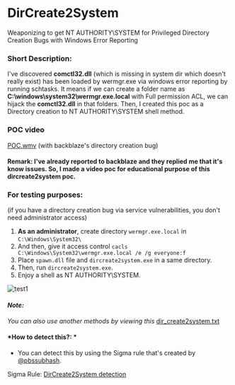 # DirCreate2System
Weaponizing to get NT AUTHORITY\SYSTEM for Privileged Directory Creation Bugs with Windows Error Reporting

### Short Description:
I've discovered **comctl32.dll** (which is missing in system dir which doesn't really exist) has been loaded by wermgr.exe via windows error reporting by running schtasks. It means if we can create a folder name as **C:\windows\system32\wermgr.exe.local** with Full permission ACL, we can hijack the **comctl32.dll** in that folders. Then, I created this poc as a Directory creation to NT AUTHORITY\SYSTEM shell method.

### **POC video** 
[POC.wmv](https://github.com/binderlabs/DirCreate2System/blob/main/poc.wmv) (with backblaze's directory creation bug)
#### Remark: I've already reported to backblaze and they replied me that it's know issues. So, I made a video poc for educational purpose of this dircreate2system poc.

### For testing purposes: 
(if you have a directory creation bug via service vulnerabilities, you don't need administrator access)
1. **As an administrator**, create directory `wermgr.exe.local` in `C:\Windows\System32\`
2. And then, give it access control `cacls C:\Windows\System32\wermgr.exe.local /e /g everyone:f`
3. Place `spawn.dll` file and `dircreate2system.exe` in a same directory.
4. Then, run `dircreate2system.exe`.
5. Enjoy a shell as NT AUTHORITY\SYSTEM.

![test1](https://github.com/binderlabs/DirCreate2System/blob/main/POC1.jpg)

#### *Note:*
*You can also use another methods by viewing this* [dir_create2system.txt](https://github.com/sailay1996/awesome_windows_logical_bugs/blob/master/dir_create2system.txt)

#### *How to detect this?: *
* You can detect this by using the Sigma rule that's created by [@pbssubhash](https://twitter.com/pbssubhash). 

Sigma Rule: [DirCreate2System detection](https://github.com/pbssubhash/sigma/blob/master/rules/windows/file/file_event/file_event_win_dircreate2system_privesc.yml)